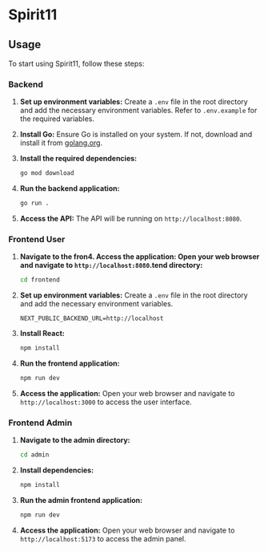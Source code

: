 # Spirit11
## Usage
To start using Spirit11, follow these steps:


### Backend
1. **Set up environment variables:**
    Create a `.env` file in the root directory and add the necessary environment variables. Refer to `.env.example` for the required variables.

2. **Install Go:**
    Ensure Go is installed on your system. If not, download and install it from [golang.org](https://golang.org/).

3. **Install the required dependencies:**
    ```bash
    go mod download
    ```

4. **Run the backend application:**
    ```bash
    go run .
    ```
5. **Access the API:**
    The API will be running on `http://localhost:8080`.

### Frontend User


1. **Navigate to the fron4. **Access the application:**
    Open your web browser and navigate to `http://localhost:8080`.tend directory:**
    ```bash
    cd frontend
    ```
2. **Set up environment variables:**
    Create a `.env` file in the root directory and add the necessary environment variables. 

    ```plaintext
    NEXT_PUBLIC_BACKEND_URL=http://localhost
    ```

3. **Install React:**
    ```bash
    npm install
    ```

4. **Run the frontend application:**
    ```bash
    npm run dev
    ```

5. **Access the application:**
    Open your web browser and navigate to `http://localhost:3000` to access the user interface.

### Frontend Admin
1. **Navigate to the admin directory:**
    ```bash
    cd admin
    ```

2. **Install dependencies:**
    ```bash
    npm install
    ```

3. **Run the admin frontend application:**
    ```bash
    npm run dev
    ```

4. **Access the application:**
    Open your web browser and navigate to `http://localhost:5173` to access the admin panel.

